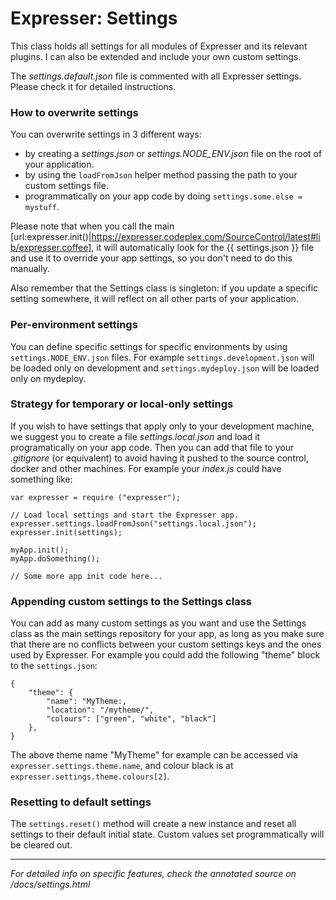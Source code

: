 # Expresser: Settings

This class holds all settings for all modules of Expresser and its relevant plugins. I can also be extended
and include your own custom settings.

The *settings.default.json* file is commented with all Expresser settings. Please check it for detailed instructions.

### How to overwrite settings

You can overwrite settings in 3 different ways:

* by creating a *settings.json* or *settings.NODE_ENV.json* file on the root of your application.
* by using the `loadFromJson` helper method passing the path to your custom settings file.
* programmatically on your app code by doing `settings.some.else = mystuff`.

Please note that when you call the main [url:expresser.init()|https://expresser.codeplex.com/SourceControl/latest#lib/expresser.coffee], it will automatically look for the {{ settings.json }} file and use it to override your app settings, so you don't need to do this manually.

Also remember that the Settings class is singleton: if you update a specific setting somewhere, it will reflect on all other parts of your application.

### Per-environment settings

You can define specific settings for specific environments by using `settings.NODE_ENV.json` files.
For example `settings.development.json` will be loaded only on development and `settings.mydeploy.json`
will be loaded only on mydeploy.

### Strategy for temporary or local-only settings

If you wish to have settings that apply only to your development machine, we suggest you to create a file
*settings.local.json* and load it programatically on your app code. Then you can add that file to your
*.gitignore* (or equivalent) to avoid having it pushed to the source control, docker and other machines.
For example your *index.js* could have something like:

    var expresser = require ("expresser");
    
    // Load local settings and start the Expresser app.
    expresser.settings.loadFromJson("settings.local.json");
    expresser.init(settings);

    myApp.init();
    myApp.doSomething();
    
    // Some more app init code here...

### Appending custom settings to the Settings class

You can add as many custom settings as you want and use the Settings class as the main settings repository
for your app, as long as you make sure that there are no conflicts between your custom settings keys and
the ones used by Expresser. For example you could add the following "theme" block to the `settings.json`:

    {
        "theme": {
            "name": "MyTheme:,
            "location": "/mytheme/",
            "colours": ["green", "white", "black"]
        },
    }

The above theme name "MyTheme" for example can be accessed via `expresser.settings.theme.name`, and colour
black is at `expresser.settings.theme.colours[2]`.

### Resetting to default settings

The `settings.reset()` method will create a new instance and reset all settings to their default initial state.
Custom values set programmatically will be cleared out.

---

*For detailed info on specific features, check the annotated source on /docs/settings.html*
